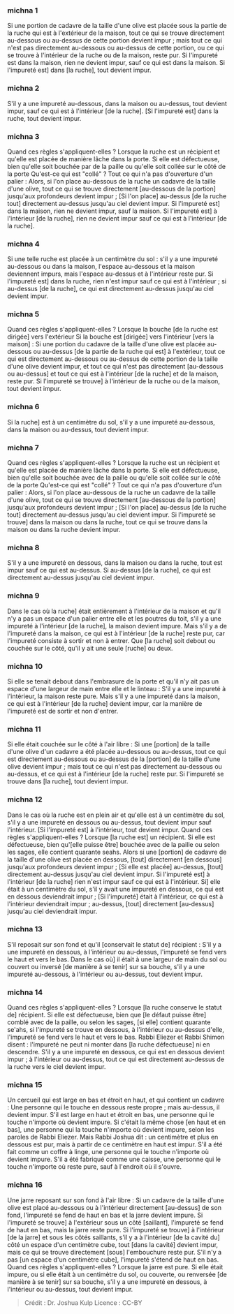 
### michna 1
Si une portion de cadavre de la taille d'une olive est placée sous la partie de la ruche qui est à l'extérieur de la maison, tout ce qui se trouve directement au-dessous ou au-dessus de cette portion devient impur ; mais tout ce qui n'est pas directement au-dessous ou au-dessus de cette portion, ou ce qui se trouve à l'intérieur de la ruche ou de la maison, reste pur. Si l'impureté est dans la maison, rien ne devient impur, sauf ce qui est dans la maison. Si l'impureté est] dans [la ruche], tout devient impur.

### michna 2
S'il y a une impureté au-dessous, dans la maison ou au-dessus, tout devient impur, sauf ce qui est à l'intérieur [de la ruche]. [Si l'impureté est] dans la ruche, tout devient impur.

### michna 3
Quand ces règles s'appliquent-elles ? Lorsque la ruche est un récipient et qu'elle est placée de manière lâche dans la porte. Si elle est défectueuse, bien qu'elle soit bouchée par de la paille ou qu'elle soit collée sur le côté de la porte Qu'est-ce qui est "collé" ? Tout ce qui n'a pas d'ouverture d'un palier : Alors, si l'on place au-dessous de la ruche un cadavre de la taille d'une olive, tout ce qui se trouve directement [au-dessous de la portion] jusqu'aux profondeurs devient impur ; [Si l'on place] au-dessus [de la ruche tout] directement au-dessus jusqu'au ciel devient impur. Si l'impureté est] dans la maison, rien ne devient impur, sauf la maison. Si l'impureté est] à l'intérieur [de la ruche], rien ne devient impur sauf ce qui est à l'intérieur [de la ruche].

### michna 4
Si une telle ruche est placée à un centimètre du sol : s'il y a une impureté au-dessous ou dans la maison, l'espace au-dessous et la maison deviennent impurs, mais l'espace au-dessus et à l'intérieur reste pur. Si l'impureté est] dans la ruche, rien n'est impur sauf ce qui est à l'intérieur ; si au-dessus [de la ruche], ce qui est directement au-dessus jusqu'au ciel devient impur.

### michna 5
Quand ces règles s'appliquent-elles ? Lorsque la bouche [de la ruche est dirigée] vers l'extérieur Si la bouche est [dirigée] vers l'intérieur [vers la maison] : Si une portion du cadavre de la taille d'une olive est placée au-dessous ou au-dessus [de la partie de la ruche qui est] à l'extérieur, tout ce qui est directement au-dessous ou au-dessus de cette portion de la taille d'une olive devient impur, et tout ce qui n'est pas directement [au-dessous ou au-dessus] et tout ce qui est à l'intérieur [de la ruche] et de la maison, reste pur. Si l'impureté se trouve] à l'intérieur de la ruche ou de la maison, tout devient impur.

### michna 6
Si la ruche] est à un centimètre du sol, s'il y a une impureté au-dessous, dans la maison ou au-dessus, tout devient impur.

### michna 7
Quand ces règles s'appliquent-elles ? Lorsque la ruche est un récipient et qu'elle est placée de manière lâche dans la porte. Si elle est défectueuse, bien qu'elle soit bouchée avec de la paille ou qu'elle soit collée sur le côté de la porte Qu'est-ce qui est "collé" ? Tout ce qui n'a pas d'ouverture d'un palier : Alors, si l'on place au-dessous de la ruche un cadavre de la taille d'une olive, tout ce qui se trouve directement [au-dessous de la portion] jusqu'aux profondeurs devient impur ; [Si l'on place] au-dessus [de la ruche tout] directement au-dessus jusqu'au ciel devient impur. Si l'impureté se trouve] dans la maison ou dans la ruche, tout ce qui se trouve dans la maison ou dans la ruche devient impur.

### michna 8
S'il y a une impureté en dessous, dans la maison ou dans la ruche, tout est impur sauf ce qui est au-dessus. Si au-dessus [de la ruche], ce qui est directement au-dessus jusqu'au ciel devient impur.

### michna 9
Dans le cas où la ruche] était entièrement à l'intérieur de la maison et qu'il n'y a pas un espace d'un palier entre elle et les poutres du toit, s'il y a une impureté à l'intérieur [de la ruche], la maison devient impure. Mais s'il y a de l'impureté dans la maison, ce qui est à l'intérieur [de la ruche] reste pur, car l'impureté consiste à sortir et non à entrer. Que [la ruche] soit debout ou couchée sur le côté, qu'il y ait une seule [ruche] ou deux.

### michna 10
Si elle se tenait debout dans l'embrasure de la porte et qu'il n'y ait pas un espace d'une largeur de main entre elle et le linteau : S'il y a une impureté à l'intérieur, la maison reste pure. Mais s'il y a une impureté dans la maison, ce qui est à l'intérieur [de la ruche] devient impur, car la manière de l'impureté est de sortir et non d'entrer.

### michna 11
Si elle était couchée sur le côté à l'air libre : Si une [portion] de la taille d'une olive d'un cadavre a été placée au-dessous ou au-dessus, tout ce qui est directement au-dessous ou au-dessus de la [portion] de la taille d'une olive devient impur ; mais tout ce qui n'est pas directement au-dessous ou au-dessus, et ce qui est à l'intérieur [de la ruche] reste pur. Si l'impureté se trouve dans [la ruche], tout devient impur.

### michna 12
Dans le cas où la ruche est en plein air et qu'elle est à un centimètre du sol, s'il y a une impureté en dessous ou au-dessus, tout devient impur sauf l'intérieur. [Si l'impureté est] à l'intérieur, tout devient impur. Quand ces règles s'appliquent-elles ? Lorsque [la ruche est] un récipient. Si elle est défectueuse, bien qu'[elle puisse être] bouchée avec de la paille ou selon les sages, elle contient quarante seahs. Alors si une [portion] de cadavre de la taille d'une olive est placée en dessous, [tout] directement [en dessous] jusqu'aux profondeurs devient impur ; [Si elle est placée] au-dessus, [tout] directement au-dessus jusqu'au ciel devient impur. Si l'impureté est] à l'intérieur [de la ruche] rien n'est impur sauf ce qui est à l'intérieur. Si] elle était à un centimètre du sol, s'il y avait une impureté en dessous, ce qui est en dessous deviendrait impur ; [Si l'impureté] était à l'intérieur, ce qui est à l'intérieur deviendrait impur ; au-dessus, [tout] directement [au-dessus] jusqu'au ciel deviendrait impur.

### michna 13
S'il reposait sur son fond et qu'il [conservait le statut de] récipient : S'il y a une impureté en dessous, à l'intérieur ou au-dessus, l'impureté se fend vers le haut et vers le bas. Dans le cas où] il était à une largeur de main du sol ou couvert ou inversé [de manière à se tenir] sur sa bouche, s'il y a une impureté au-dessous, à l'intérieur ou au-dessus, tout devient impur.

### michna 14
Quand ces règles s'appliquent-elles ? Lorsque [la ruche conserve le statut de] récipient. Si elle est défectueuse, bien que [le défaut puisse être] comblé avec de la paille, ou selon les sages, [si elle] contient quarante se'ahs, si l'impureté se trouve en dessous, à l'intérieur ou au-dessus d'elle, l'impureté se fend vers le haut et vers le bas. Rabbi Eliezer et Rabbi Shimon disent : l'impureté ne peut ni monter dans [la ruche défectueuse] ni en descendre. S'il y a une impureté en dessous, ce qui est en dessous devient impur ; à l'intérieur ou au-dessus, tout ce qui est directement au-dessus de la ruche vers le ciel devient impur.

### michna 15
Un cercueil qui est large en bas et étroit en haut, et qui contient un cadavre : Une personne qui le touche en dessous reste propre ; mais au-dessus, il devient impur. S'il est large en haut et étroit en bas, une personne qui le touche n'importe où devient impure. Si c'était la même chose [en haut et en bas], une personne qui la touche n'importe où devient impure, selon les paroles de Rabbi Eliezer. Mais Rabbi Joshua dit : un centimètre et plus en dessous est pur, mais à partir de ce centimètre en haut est impur. S'il a été fait comme un coffre à linge, une personne qui le touche n'importe où devient impure. S'il a été fabriqué comme une caisse, une personne qui le touche n'importe où reste pure, sauf à l'endroit où il s'ouvre.

### michna 16
Une jarre reposant sur son fond à l'air libre : Si un cadavre de la taille d'une olive est placé au-dessous ou à l'intérieur directement [au-dessus] de son fond, l'impureté se fend de haut en bas et la jarre devient impure. Si l'impureté se trouve] à l'extérieur sous un côté [saillant], l'impureté se fend de haut en bas, mais la jarre reste pure. Si l'impureté se trouve] à l'intérieur [de la jarre] et sous les côtés saillants, s'il y a à l'intérieur [de la cavité du] côté un espace d'un centimètre cube, tout [dans la cavité] devient impur, mais ce qui se trouve directement [sous] l'embouchure reste pur. S'il n'y a pas [un espace d'un centimètre cube], l'impureté s'étend de haut en bas. Quand ces règles s'appliquent-elles ? Lorsque la jarre est pure. Si elle était impure, ou si elle était à un centimètre du sol, ou couverte, ou renversée [de manière à se tenir] sur sa bouche, s'il y a une impureté en dessous, à l'intérieur ou au-dessus, tout devient impur.

>Crédit : Dr. Joshua Kulp
>Licence : CC-BY
